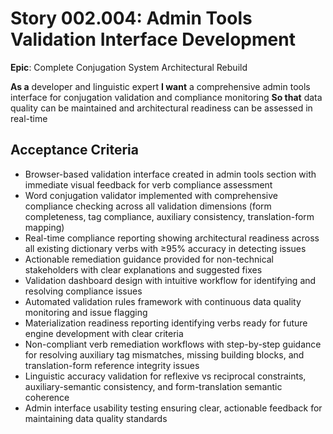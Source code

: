 # Story 002.004: Admin Tools Validation Interface Development

**Epic**: Complete Conjugation System Architectural Rebuild

**As a** developer and linguistic expert
**I want** a comprehensive admin tools interface for conjugation validation and compliance monitoring
**So that** data quality can be maintained and architectural readiness can be assessed in real-time

## Acceptance Criteria
- Browser-based validation interface created in admin tools section with immediate visual feedback for verb compliance assessment
- Word conjugation validator implemented with comprehensive compliance checking across all validation dimensions (form completeness, tag compliance, auxiliary consistency, translation-form mapping)
- Real-time compliance reporting showing architectural readiness across all existing dictionary verbs with ≥95% accuracy in detecting issues
- Actionable remediation guidance provided for non-technical stakeholders with clear explanations and suggested fixes
- Validation dashboard design with intuitive workflow for identifying and resolving compliance issues
- Automated validation rules framework with continuous data quality monitoring and issue flagging
- Materialization readiness reporting identifying verbs ready for future engine development with clear criteria
- Non-compliant verb remediation workflows with step-by-step guidance for resolving auxiliary tag mismatches, missing building blocks, and translation-form reference integrity issues
- Linguistic accuracy validation for reflexive vs reciprocal constraints, auxiliary-semantic consistency, and form-translation semantic coherence
- Admin interface usability testing ensuring clear, actionable feedback for maintaining data quality standards
